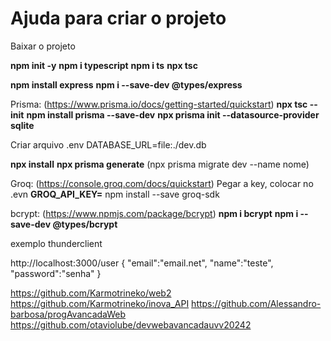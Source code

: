 # Ajuda para criar o projeto
Baixar o projeto

**npm init -y**
**npm i typescript**
**npm i ts**
**npx tsc**

**npm install express**
**npm i --save-dev @types/express**

Prisma: (https://www.prisma.io/docs/getting-started/quickstart)
**npx tsc --init**
**npm install prisma --save-dev**
**npx prisma init --datasource-provider sqlite**

Criar arquivo .env
DATABASE_URL=file:./dev.db

**npx install**
**npx prisma generate**
(npx prisma migrate dev --name nome)

Groq: (https://console.groq.com/docs/quickstart)
Pegar a key, colocar no .evn **GROQ_API_KEY=**
npm install --save groq-sdk

bcrypt: (https://www.npmjs.com/package/bcrypt)
**npm i bcrypt**
**npm i --save-dev @types/bcrypt**


exemplo thunderclient

http://localhost:3000/user
{
  "email":"email.net",
  "name":"teste",
  "password":"senha"
}

https://github.com/Karmotrineko/web2
https://github.com/Karmotrineko/inova_API
https://github.com/Alessandro-barbosa/progAvancadaWeb
https://github.com/otaviolube/devwebavancadauvv20242